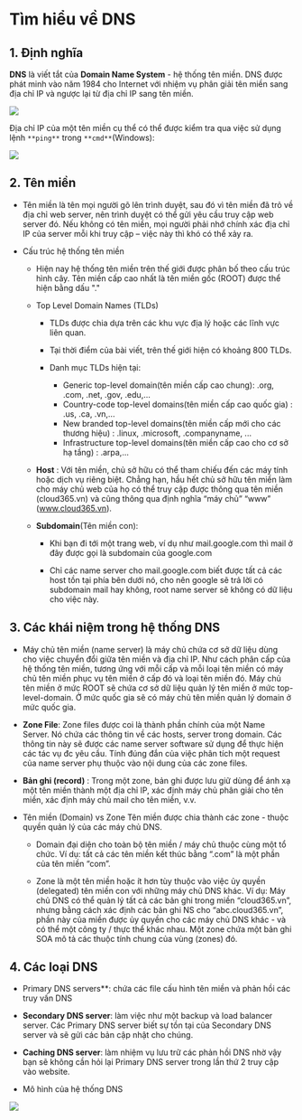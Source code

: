# Tìm hiểu về DNS

## 1. Định nghĩa

**DNS** là viết tắt của **Domain Name System** - hệ thống tên miền. DNS được phát minh vào năm 1984 cho Internet với nhiệm vụ phân giải tên miền sang địa chỉ IP và ngược lại từ địa chỉ IP sang tên miền.

<img src=https://image.prntscr.com/image/Ed8KBmTnRweJ2c5nggJHEw.png>

Địa chỉ IP của một tên miền cụ thể có thể được kiểm tra qua việc sử dụng lệnh `**ping**` trong `**cmd**`(Windows):

<img src=https://image.prntscr.com/image/i4Rr4zLETiaXc3ypFLTi6A.png>

## 2. Tên miền

- Tên miền là tên mọi người gõ lên trình duyệt, sau đó vì tên miền đã trỏ về địa chỉ web server, nên trình duyệt có thể gửi yêu cầu truy cập web server đó. Nếu không có tên miền, mọi người phải nhớ chính xác địa chỉ IP của server mỗi khi truy cập – việc này thì khó có thể xảy ra.

- Cấu trúc hệ thống tên miền 
    - Hiện nay hệ thống tên miền trên thế giới được phân bố theo cấu trúc hình cây. Tên miền cấp cao nhất là tên miền gốc (ROOT) được thể hiện bằng dấu "."
    - Top Level Domain Names (TLDs)
        - TLDs được chia dựa trên các khu vực địa lý hoặc các lĩnh vực liên quan.

        - Tại thời điểm của bài viết, trên thế giới hiện có khoảng 800 TLDs.

        - Danh mục TLDs hiện tại:

            - Generic top-level domain(tên miền cấp cao chung): .org, .com, .net, .gov, .edu,...
            - Country-code top-level domains(tên miền cấp cao quốc gia) : .us, .ca, .vn,...
            - New branded top-level domains(tên miền cấp mới cho các thương hiệu) : .linux, .microsoft, .companyname, ...
            - Infrastructure top-level domains(tên miền cấp cao cho cơ sở hạ tầng) : .arpa,...

    - **Host** : Với tên miền, chủ sở hữu có thể tham chiếu đến các máy tính hoặc dịch vụ riêng biệt. Chẳng hạn, hầu hết chủ sở hữu tên miền làm cho máy chủ web của họ có thể truy cập được thông qua tên miền (cloud365.vn) và cũng thông qua định nghĩa “máy chủ” “www” (www.cloud365.vn).
    - **Subdomain**(Tên miền con): 
        - Khi bạn đi tới một trang web, ví dụ như mail.google.com thì mail ở đây được gọi là subdomain của google.com

        - Chỉ các name server cho mail.google.com biết được tất cả các host tồn tại phía bên dưới nó, cho nên google sẽ trả lời có subdomain mail hay không, root name server sẽ không có dữ liệu cho việc này.
## 3. Các khái niệm trong hệ thống DNS

- Máy chủ tên miền (name server) là máy chủ chứa cơ sở dữ liệu dùng cho việc chuyển đổi giữa tên miền và địa chỉ IP. Như cách phân cấp của hệ thống tên miền, tương ứng với mỗi cấp và mỗi loại tên miền có máy chủ tên miền phục vụ tên miền ở cấp đó và loại tên miền đó. Máy chủ tên miền ở mức ROOT sẽ chứa cơ sở dữ liệu quản lý tên miền ở mức top-level-domain. Ở mức quốc gia sẽ có máy chủ tên miền quản lý domain ở mức quốc gia.

- **Zone File**: Zone files được coi là thành phần chính của một Name Server. Nó chứa các thông tin về các hosts, server trong domain. Các thông tin này sẽ được các name server software sử dụng để thực hiện các tác vụ đc yêu cầu. Tính đúng đắn của việc phân tích một request của name server phụ thuộc vào nội dung của các zone files.

- **Bản ghi (record)** : Trong một zone, bản ghi được lưu giữ dùng để ánh xạ một tên miền thành một địa chỉ IP, xác định máy chủ phân giải cho tên miền, xác định máy chủ mail cho tên miền, v.v.

- Tên miền (Domain) vs Zone Tên miền được chia thành các zone - thuộc quyền quản lý của các máy chủ DNS.

    - Domain đại diện cho toàn bộ tên miền / máy chủ thuộc cùng một tổ chức. Ví dụ: tất cả các tên miền kết thúc bằng “.com” là một phần của tên miền “com”.

    - Zone là một tên miền hoặc ít hơn tùy thuộc vào việc ủy quyền (delegated) tên miền con với những máy chủ DNS khác. Ví dụ: Máy chủ DNS có thể quản lý tất cả các bản ghi trong miền “cloud365.vn”, nhưng bằng cách xác định các bản ghi NS cho “abc.cloud365.vn”, phần này của miền được ủy quyền cho các máy chủ DNS khác - và có thể một công ty / thực thể khác nhau. Một zone chứa một bản ghi SOA mô tả các thuộc tính chung của vùng (zones) đó.

## 4. Các loại DNS

- Primary DNS servers**: chứa các file cấu hình tên miền và phản hồi các truy vấn DNS
- **Secondary DNS server**: làm việc như một backup và load balancer server. Các Primary DNS server biết sự tồn tại của Secondary DNS server và sẽ gửi các bản cập nhật cho chúng.

- **Caching DNS server**: làm nhiệm vụ lưu trữ các phản hồi DNS nhờ vậy bạn sẽ không cần hỏi lại Primary DNS server trong lần thứ 2 truy cập vào website.

- Mô hình của hệ thống DNS

<img src="https://image.prntscr.com/image/OeIWreSfQNqaBfVcrwFeDQ.png">




